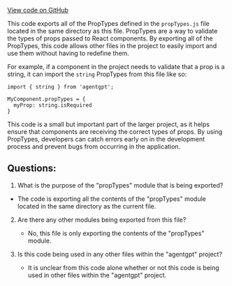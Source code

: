 [View code on GitHub](/src/components/types/index.ts)

This code exports all of the PropTypes defined in the `propTypes.js` file located in the same directory as this file. PropTypes are a way to validate the types of props passed to React components. By exporting all of the PropTypes, this code allows other files in the project to easily import and use them without having to redefine them. 

For example, if a component in the project needs to validate that a prop is a string, it can import the `string` PropTypes from this file like so:

```
import { string } from 'agentgpt';

MyComponent.propTypes = {
  myProp: string.isRequired
}
```

This code is a small but important part of the larger project, as it helps ensure that components are receiving the correct types of props. By using PropTypes, developers can catch errors early on in the development process and prevent bugs from occurring in the application.
## Questions: 
 1. What is the purpose of the "propTypes" module that is being exported?
   - The code is exporting all the contents of the "propTypes" module located in the same directory as the current file.

2. Are there any other modules being exported from this file?
   - No, this file is only exporting the contents of the "propTypes" module.

3. Is this code being used in any other files within the "agentgpt" project?
   - It is unclear from this code alone whether or not this code is being used in other files within the "agentgpt" project.